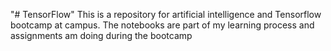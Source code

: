 "# TensorFlow" 
This is a repository for artificial intelligence and Tensorflow bootcamp at campus.
The notebooks are part of my learning process and assignments am doing during the bootcamp
